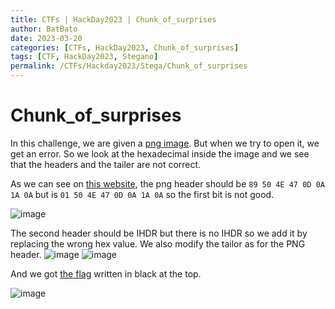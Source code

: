 ```yaml
---
title: CTFs | HackDay2023 | Chunk_of_surprises
author: BatBato
date: 2023-03-20
categories: [CTFs, HackDay2023, Chunk_of_surprises]
tags: [CTF, HackDay2023, Stegano]
permalink: /CTFs/Hackday2023/Stega/Chunk_of_surprises
---
```


# Chunk_of_surprises

In this challenge, we are given a [png image](https://github.com/Nouman404/nouman404.github.io/blob/main/_posts/CTFs/Hackday2023/Stega/Chunk_of_surprises.png). But when we try to open it, we get an error. So we look at the hexadecimal inside the image and we see that the headers and the tailer are not correct.



As we can see on [this website](https://www.garykessler.net/library/file_sigs.html), the png header should be ```89 50 4E 47 0D 0A 1A 0A``` but is ```01 50 4E 47 0D 0A 1A 0A``` so the first bit is not good.

![image](https://user-images.githubusercontent.com/73934639/226387580-6625cdc2-8e6e-47fd-ab5c-e1b7d80da6a4.png)

The second header should be IHDR but there is no IHDR so we add it by replacing the wrong hex value. We also modify the tailor as for the PNG header.
![image](https://user-images.githubusercontent.com/73934639/226387904-e832c415-0a12-4c1e-9c05-eb8a724d13f5.png)
![image](https://user-images.githubusercontent.com/73934639/226388003-b2f966a1-f007-4744-adc9-640f990cfdbc.png)

And we got [the flag](https://github.com/Nouman404/nouman404.github.io/blob/main/_posts/CTFs/Hackday2023/Stega/Flag.png) written in black at the top.

![image](https://user-images.githubusercontent.com/73934639/226389970-38254f91-1799-4bfc-b3a8-c19b7cc6b22e.png)
